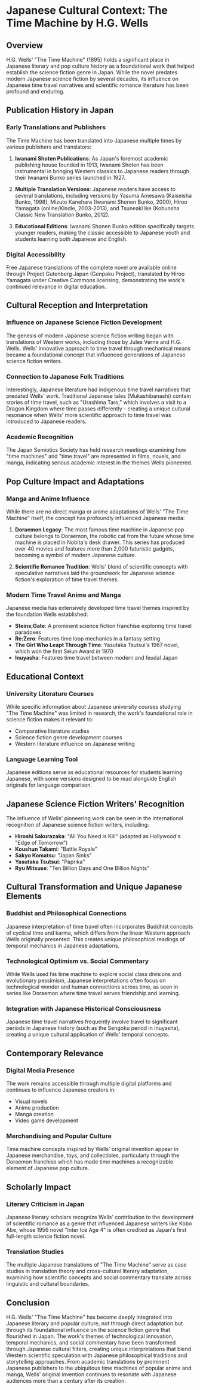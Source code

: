 # Japanese Cultural Context: The Time Machine by H.G. Wells

## Overview

H.G. Wells' "The Time Machine" (1895) holds a significant place in Japanese literary and pop culture history as a foundational work that helped establish the science fiction genre in Japan. While the novel predates modern Japanese science fiction by several decades, its influence on Japanese time travel narratives and scientific romance literature has been profound and enduring.

## Publication History in Japan

### Early Translations and Publishers

The Time Machine has been translated into Japanese multiple times by various publishers and translators:

1. **Iwanami Shoten Publications**: As Japan's foremost academic publishing house founded in 1913, Iwanami Shoten has been instrumental in bringing Western classics to Japanese readers through their Iwanami Bunko series launched in 1927.

2. **Multiple Translation Versions**: Japanese readers have access to several translations, including versions by Yasuma Amesawa (Kaiseisha Bunko, 1998), Mizuto Kanehara (Iwanami Shonen Bunko, 2000), Hiroo Yamagata (online/Kindle, 2003-2013), and Tsuneaki Ike (Kobunsha Classic New Translation Bunko, 2012).

3. **Educational Editions**: Iwanami Shonen Bunko edition specifically targets younger readers, making the classic accessible to Japanese youth and students learning both Japanese and English.

### Digital Accessibility

Free Japanese translations of the complete novel are available online through Project Gutenberg Japan (Genpaku Project), translated by Hiroo Yamagata under Creative Commons licensing, demonstrating the work's continued relevance in digital education.

## Cultural Reception and Interpretation

### Influence on Japanese Science Fiction Development

The genesis of modern Japanese science fiction writing began with translations of Western works, including those by Jules Verne and H.G. Wells. Wells' innovative approach to time travel through mechanical means became a foundational concept that influenced generations of Japanese science fiction writers.

### Connection to Japanese Folk Traditions

Interestingly, Japanese literature had indigenous time travel narratives that predated Wells' work. Traditional Japanese tales (Mukashibanashi) contain stories of time travel, such as "Urashima Taro," which involves a visit to a Dragon Kingdom where time passes differently - creating a unique cultural resonance when Wells' more scientific approach to time travel was introduced to Japanese readers.

### Academic Recognition

The Japan Semiotics Society has held research meetings examining how "time machines" and "time travel" are represented in films, novels, and manga, indicating serious academic interest in the themes Wells pioneered.

## Pop Culture Impact and Adaptations

### Manga and Anime Influence

While there are no direct manga or anime adaptations of Wells' "The Time Machine" itself, the concept has profoundly influenced Japanese media:

1. **Doraemon Legacy**: The most famous time machine in Japanese pop culture belongs to Doraemon, the robotic cat from the future whose time machine is placed in Nobita's desk drawer. This series has produced over 40 movies and features more than 2,000 futuristic gadgets, becoming a symbol of modern Japanese culture.

2. **Scientific Romance Tradition**: Wells' blend of scientific concepts with speculative narratives laid the groundwork for Japanese science fiction's exploration of time travel themes.

### Modern Time Travel Anime and Manga

Japanese media has extensively developed time travel themes inspired by the foundation Wells established:

- **Steins;Gate**: A prominent science fiction franchise exploring time travel paradoxes
- **Re:Zero**: Features time loop mechanics in a fantasy setting
- **The Girl Who Leapt Through Time**: Yasutaka Tsutsui's 1967 novel, which won the first Seiun Award in 1970
- **Inuyasha**: Features time travel between modern and feudal Japan

## Educational Context

### University Literature Courses

While specific information about Japanese university courses studying "The Time Machine" was limited in research, the work's foundational role in science fiction makes it relevant to:

- Comparative literature studies
- Science fiction genre development courses
- Western literature influence on Japanese writing

### Language Learning Tool

Japanese editions serve as educational resources for students learning Japanese, with some versions designed to be read alongside English originals for language comparison.

## Japanese Science Fiction Writers' Recognition

The influence of Wells' pioneering work can be seen in the international recognition of Japanese science fiction writers, including:

- **Hiroshi Sakurazaka**: "All You Need is Kill" (adapted as Hollywood's "Edge of Tomorrow")
- **Koushun Takami**: "Battle Royale"
- **Sakyo Komatsu**: "Japan Sinks"
- **Yasutaka Tsutsui**: "Paprika"
- **Ryu Mitsuse**: "Ten Billion Days and One Billion Nights"

## Cultural Transformation and Unique Japanese Elements

### Buddhist and Philosophical Connections

Japanese interpretation of time travel often incorporates Buddhist concepts of cyclical time and karma, which differs from the linear Western approach Wells originally presented. This creates unique philosophical readings of temporal mechanics in Japanese adaptations.

### Technological Optimism vs. Social Commentary

While Wells used his time machine to explore social class divisions and evolutionary pessimism, Japanese interpretations often focus on technological wonder and human connections across time, as seen in series like Doraemon where time travel serves friendship and learning.

### Integration with Japanese Historical Consciousness

Japanese time travel narratives frequently involve travel to significant periods in Japanese history (such as the Sengoku period in Inuyasha), creating a unique cultural application of Wells' temporal concepts.

## Contemporary Relevance

### Digital Media Presence

The work remains accessible through multiple digital platforms and continues to influence Japanese creators in:

- Visual novels
- Anime production
- Manga creation
- Video game development

### Merchandising and Popular Culture

Time machine concepts inspired by Wells' original invention appear in Japanese merchandise, toys, and collectibles, particularly through the Doraemon franchise which has made time machines a recognizable element of Japanese pop culture.

## Scholarly Impact

### Literary Criticism in Japan

Japanese literary scholars recognize Wells' contribution to the development of scientific romance as a genre that influenced Japanese writers like Kobo Abe, whose 1956 novel "Inter Ice Age 4" is often credited as Japan's first full-length science fiction novel.

### Translation Studies

The multiple Japanese translations of "The Time Machine" serve as case studies in translation theory and cross-cultural literary adaptation, examining how scientific concepts and social commentary translate across linguistic and cultural boundaries.

## Conclusion

H.G. Wells' "The Time Machine" has become deeply integrated into Japanese literary and popular culture, not through direct adaptation but through its foundational influence on the science fiction genre that flourished in Japan. The work's themes of technological innovation, temporal mechanics, and social commentary have been transformed through Japanese cultural filters, creating unique interpretations that blend Western scientific speculation with Japanese philosophical traditions and storytelling approaches. From academic translations by prominent Japanese publishers to the ubiquitous time machines of popular anime and manga, Wells' original invention continues to resonate with Japanese audiences more than a century after its creation.